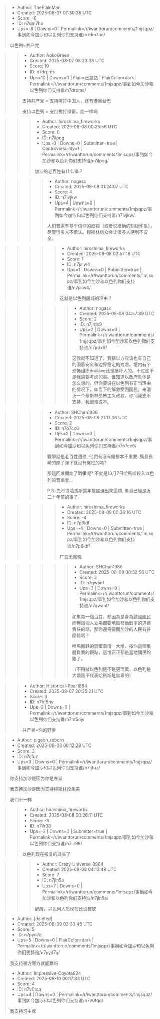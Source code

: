 > - Author: ThePlainMan
> - Created: 2025-08-07 07:30:36 UTC
> - Score: -8
> - ID: n7dm7ho
> - Ups=-8 | Downs=0 | Permalink=/r/iwanttorun/comments/1mjsqpz/事到如今加沙和以色列你们支持谁/n7dm7ho/
>
> 以色列=共产党

>> - Author: AokoGreen
>> - Created: 2025-08-07 08:23:33 UTC
>> - Score: 10
>> - ID: n7drpms
>> - Ups=10 | Downs=0 | Flair=已跑路 | FlairColor=dark | Permalink=/r/iwanttorun/comments/1mjsqpz/事到如今加沙和以色列你们支持谁/n7drpms/
>>
>> 支持共产党 = 支持拷打中国人，还有港猴台巴
>> 
>> 支持以色列 = 支持拷打绿畜，能一样吗

>>> - Author: hiroshima_fireworks
>>> - Created: 2025-08-08 00:25:56 UTC
>>> - Score: 0
>>> - ID: n7ilpog
>>> - Ups=0 | Downs=0 | Submitter=true | Controversiality=1 | Permalink=/r/iwanttorun/comments/1mjsqpz/事到如今加沙和以色列你们支持谁/n7ilpog/
>>>
>>> 加沙的老百姓有什么错？

>>>> - Author: nogasx
>>>> - Created: 2025-08-08 01:24:07 UTC
>>>> - Score: 4
>>>> - ID: n7ivjkw
>>>> - Ups=4 | Downs=0 | Permalink=/r/iwanttorun/comments/1mjsqpz/事到如今加沙和以色列你们支持谁/n7ivjkw/
>>>>
>>>> 人们普遍有基于信仰的歧视（或者说准确的刻板印象），尽管很多人不承认。穆斯林信众会让很多人感到不安全。

>>>>> - Author: hiroshima_fireworks
>>>>> - Created: 2025-08-08 02:57:18 UTC
>>>>> - Score: 1
>>>>> - ID: n7jalw4
>>>>> - Ups=1 | Downs=0 | Submitter=true | Permalink=/r/iwanttorun/comments/1mjsqpz/事到如今加沙和以色列你们支持谁/n7jalw4/
>>>>>
>>>>> 这就是以色列屠城的理由？

>>>>>> - Author: nogasx
>>>>>> - Created: 2025-08-08 04:57:39 UTC
>>>>>> - Score: 2
>>>>>> - ID: n7jrdx9
>>>>>> - Ups=2 | Downs=0 | Permalink=/r/iwanttorun/comments/1mjsqpz/事到如今加沙和以色列你们支持谁/n7jrdx9/
>>>>>>
>>>>>> 这我就不知道了。我猜以方应该也有自己的国家安全和边界稳定的考虑。境内有个恐怖组织enclave还是挺吓人的。不过这不是我需要考虑的事。谁知道以政府具体是怎么想的。但你要说在以色列有正当理由的情况下，如当下的解救受困国民，来消灭一个穆斯林恐怖主义政权，你问我支不支持，我很难说不。

>>>> - Author: SHChan1986
>>>> - Created: 2025-08-08 21:17:06 UTC
>>>> - Score: 2
>>>> - ID: n7o7cc6
>>>> - Ups=2 | Downs=0 | Permalink=/r/iwanttorun/comments/1mjsqpz/事到如今加沙和以色列你们支持谁/n7o7cc6/
>>>>
>>>> 戰爭就是老百姓遭殃, 他們有沒有錯根本不重要: 廣島長崎的原子彈下就沒有冤枉的嗎?
>>>> 
>>>> 那這回誰開始了戰爭呢? 不就是10月7日哈馬斯殺入以色列的音樂會...
>>>> 
>>>> P.S. 先不提哈馬斯當年是誰選出來這類, 畢竟已經是近二十年前的事了.

>>>>> - Author: hiroshima_fireworks
>>>>> - Created: 2025-08-09 00:36:16 UTC
>>>>> - Score: -4
>>>>> - ID: n7p6idf
>>>>> - Ups=-4 | Downs=0 | Submitter=true | Permalink=/r/iwanttorun/comments/1mjsqpz/事到如今加沙和以色列你们支持谁/n7p6idf/
>>>>>
>>>>> 广岛无冤魂

>>>>>> - Author: SHChan1986
>>>>>> - Created: 2025-08-09 08:32:58 UTC
>>>>>> - Score: 3
>>>>>> - ID: n7qwanf
>>>>>> - Ups=3 | Downs=0 | Permalink=/r/iwanttorun/comments/1mjsqpz/事到如今加沙和以色列你们支持谁/n7qwanf/
>>>>>>
>>>>>> 如果每一個百姓，都因為是身為該國國民而無論個人立場都要承擔發動戰爭的道德責任的話，那你還需要問加沙的人民有甚麼錯嗎？
>>>>>> 
>>>>>> 哈馬斯幹的混蛋事情一大堆，按你這個集體負責的觀點，這堆正正都是當地國民的錯了。
>>>>>> 
>>>>>> （不用扯以色列是不是更混蛋，以色列是大壞蛋不代表哈馬斯是無辜的）

>> - Author: Historical-Pear1864
>> - Created: 2025-08-07 20:35:21 UTC
>> - Score: 3
>> - ID: n7hf5ny
>> - Ups=3 | Downs=0 | Permalink=/r/iwanttorun/comments/1mjsqpz/事到如今加沙和以色列你们支持谁/n7hf5ny/
>>
>> 共产党=你的野爹

> - Author: pigeon_reborn
> - Created: 2025-08-08 00:12:28 UTC
> - Score: 3
> - ID: n7ijfuz
> - Ups=3 | Downs=0 | Permalink=/r/iwanttorun/comments/1mjsqpz/事到如今加沙和以色列你们支持谁/n7ijfuz/
>
> 你支持加沙是因为你是左派
> 
> 我支持加沙是因为支持穆斯林拴集美
> 
> 我们不一样

>> - Author: hiroshima_fireworks
>> - Created: 2025-08-08 00:26:11 UTC
>> - Score: -3
>> - ID: n7ilr98
>> - Ups=-3 | Downs=0 | Submitter=true | Permalink=/r/iwanttorun/comments/1mjsqpz/事到如今加沙和以色列你们支持谁/n7ilr98/
>>
>> 以色列现在报复的过头了

>>> - Author: Crazy_Universe_8964
>>> - Created: 2025-08-08 04:13:48 UTC
>>> - Score: 7
>>> - ID: n7jln5a
>>> - Ups=7 | Downs=0 | Permalink=/r/iwanttorun/comments/1mjsqpz/事到如今加沙和以色列你们支持谁/n7jln5a/
>>>
>>> 醒醒，以色列人质现在还没被放

> - Author: [deleted]
> - Created: 2025-08-09 03:33:46 UTC
> - Score: 5
> - ID: n7pyd7q
> - Ups=5 | Downs=0 | FlairColor=dark | Permalink=/r/iwanttorun/comments/1mjsqpz/事到如今加沙和以色列你们支持谁/n7pyd7q/
>
> 我支持哪方哪方就能赢吗

> - Author: Impressive-Coyote824
> - Created: 2025-08-10 00:17:33 UTC
> - Score: 4
> - ID: n7v0tqq
> - Ups=4 | Downs=0 | Permalink=/r/iwanttorun/comments/1mjsqpz/事到如今加沙和以色列你们支持谁/n7v0tqq/
>
> 我支持习主席
